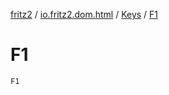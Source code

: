 [fritz2](../../index.md) / [io.fritz2.dom.html](../index.md) / [Keys](index.md) / [F1](./-f1.md)

# F1

`F1`